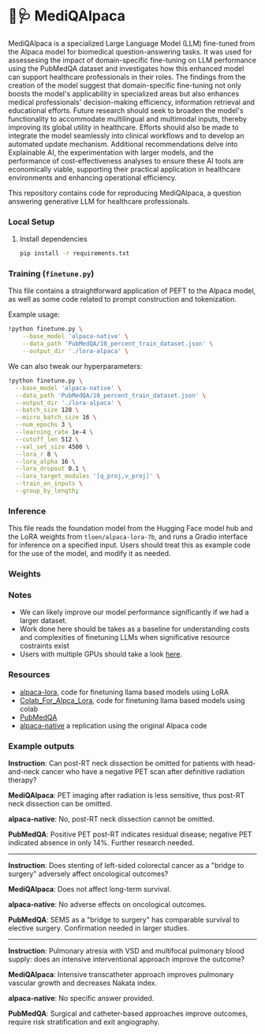 # 🦙🩺 MediQAlpaca

MediQAlpaca is a specialized Large Language Model (LLM) fine-tuned from the Alpaca model for biomedical question-answering tasks. It was used for assessesing the impact of domain-specific fine-tuning on LLM performance using the PubMedQA dataset and investigates how this enhanced model can support healthcare professionals in their roles. The findings from the creation of the model suggest that domain-specific fine-tuning not only boosts the model's applicability in specialized areas but also enhances medical professionals' decision-making efficiency, information retrieval and educational efforts. Future research should seek to broaden the model's functionality to accommodate multilingual and multimodal inputs, thereby improving its global utility in healthcare. Efforts should also be made to integrate the model seamlessly into clinical workflows and to develop an automated update mechanism. Additional recommendations delve into Explainable AI, the experimentation with larger models, and the performance of cost-effectiveness analyses to ensure these AI tools are economically viable, supporting their practical application in healthcare environments and enhancing operational efficiency.


This repository contains code for reproducing MediQAlpaca, a question answering generative LLM for healthcare professionals.

### Local Setup

1. Install dependencies

   ```bash
   pip install -r requirements.txt
   ```

### Training (`finetune.py`)

This file contains a straightforward application of PEFT to the Alpaca model,
as well as some code related to prompt construction and tokenization.

Example usage:

```bash
!python finetune.py \
    --base_model 'alpaca-native' \
    --data_path 'PubMedQA/10_percent_train_dataset.json' \
    --output_dir './lora-alpaca' \
```

We can also tweak our hyperparameters:

  ```bash
!python finetune.py \
    --base_model 'alpaca-native' \
    --data_path 'PubMedQA/10_percent_train_dataset.json' \
    --output_dir './lora-alpaca' \
    --batch_size 128 \
    --micro_batch_size 16 \
    --num_epochs 3 \
    --learning_rate 1e-4 \
    --cutoff_len 512 \
    --val_set_size 4500 \
    --lora_r 8 \
    --lora_alpha 16 \
    --lora_dropout 0.1 \
    --lora_target_modules '[q_proj,v_proj]' \
    --train_on_inputs \
    --group_by_length;
   ```

### Inference

This file reads the foundation model from the Hugging Face model hub and the LoRA weights from `tloen/alpaca-lora-7b`, and runs a Gradio interface for inference on a specified input. Users should treat this as example code for the use of the model, and modify it as needed.

### Weights



### Notes

- We can likely improve our model performance significantly if we had a larger dataset.
- Work done here should be takes as a baseline for understanding costs and complexities of finetuning LLMs when significative resource costraints exist
- Users with multiple GPUs should take a look [here](https://github.com/tloen/alpaca-lora/issues/8#issuecomment-1477490259).

### Resources

- [alpaca-lora](https://github.com/tloen/alpaca-lora), code for finetuning llama based models using LoRA
- [Colab_For_Alpca_Lora](https://github.com/TianyiPeng/Colab_for_Alpaca_Lora), code for finetuning llama based models using colab
- [PubMedQA](https://github.com/pubmedqa/pubmedqa)
- [alpaca-native](<https://huggingface.co/chavinlo/alpaca-native>) a replication using the original Alpaca code


### Example outputs

**Instruction**: Can post-RT neck dissection be omitted for patients with head-and-neck cancer who have a negative PET scan after definitive radiation therapy?

**MediQAlpaca**: PET imaging after radiation is less sensitive, thus post-RT neck dissection can be omitted.

**alpaca-native**: No, post-RT neck dissection cannot be omitted.

**PubMedQA**: Positive PET post-RT indicates residual disease; negative PET indicated absence in only 14\%. Further research needed.

---

**Instruction**: Does stenting of left-sided colorectal cancer as a "bridge to surgery" adversely affect oncological outcomes?

**MediQAlpaca**: Does not affect long-term survival.

**alpaca-native**: No adverse effects on oncological outcomes.

**PubMedQA**: SEMS as a "bridge to surgery" has comparable survival to elective surgery. Confirmation needed in larger studies.

---

**Instruction**: Pulmonary atresia with VSD and multifocal pulmonary blood supply: does an intensive interventional approach improve the outcome?

**MediQAlpaca**: Intensive transcatheter approach improves pulmonary vascular growth and decreases Nakata index.

**alpaca-native**: No specific answer provided.

**PubMedQA**: Surgical and catheter-based approaches improve outcomes, require risk stratification and exit angiography.
